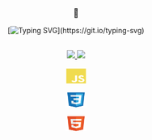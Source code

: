 <div align = center>

### 💢 

[![Typing SVG](https://readme-typing-svg.demolab.com/?color=730808&size=35&center=true&vCenter=true&width=1000&lines=Hi,+my+name+is+Nicolas+de+Mello;I+have+19+years+old;I'm+from+Brazil,+Sp;FullStack+Developer!)](https://git.io/typing-svg)

 <div align="center">  
  
<br>

<div align="center">
  <a href="https://github.com/giugalbiati">
    <img height="180cm" src="https://github-readme-stats.vercel.app/api?username=niccmello&theme=shadow_red&show_icons=true" />
    <img height="180cm" src="https://github-readme-stats.vercel.app/api/top-langs/?username=niccmello&layout=compact&langs_count=7&theme=shadow_red"/>
</div> 

<div style="display: inline_block" align="center"><br>
  <img align="center" alt="Giu-Js" height="30" width="40" src="https://raw.githubusercontent.com/devicons/devicon/master/icons/javascript/javascript-plain.svg">
<div style="display: inline_block" align="center"><br>
  <img align="center" alt="Giu-Js" height="30" width="40" src="https://raw.githubusercontent.com/devicons/devicon/master/icons/css3/css3-original.svg">
<div style="display: inline_block" align="center"><br>
  <img align="center" alt="Giu-Js" height="30" width="40" src="https://raw.githubusercontent.com/devicons/devicon/master/icons/html5/html5-original.svg">
